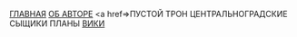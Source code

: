 <a href="Тест.htm">ГЛАВНАЯ</a>
<a href="Об авторе.htm">ОБ АВТОРЕ</a> 
<a href=>ПУСТОЙ ТРОН</a>
<a>ЦЕНТРАЛЬНОГРАДСКИЕ СЫЩИКИ</a>
<a>ПЛАНЫ</a>
<a href="https://stepanov.fandom.com/ru/">ВИКИ</a>
